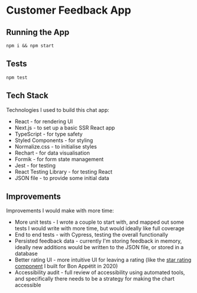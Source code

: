 # Customer Feedback App

## Running the App

```
npm i && npm start
```

## Tests

```
npm test
```

## Tech Stack

Technologies I used to build this chat app:

- React - for rendering UI
- Next.js - to set up a basic SSR React app
- TypeScript - for type safety
- Styled Components - for styling
- Normalize.css - to initialise styles
- Rechart - for data visualisation
- Formik - for form state management
- Jest - for testing
- React Testing Library - for testing React
- JSON file - to provide some initial data

## Improvements

Improvements I would make with more time:

- More unit tests - I wrote a couple to start with, and mapped out some tests I would write with more time, but would ideally like full coverage
- End to end tests - with Cypress, testing the overall functionally
- Persisted feedback data - currently I'm storing feedback in memory, ideally new additions would be written to the JSON file, or stored in a database
- Better rating UI - more intuitive UI for leaving a rating (like the [star rating component](https://www.bonappetit.com/recipe/simple-is-best-dressing) I built for Bon Appétit in 2020)
- Accessibility audit - full review of accessibility using automated tools, and specifically there needs to be a strategy for making the chart accessible
